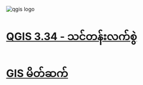![qgis logo](https://github.com/qgis/QGIS/blob/master/images/README-md/main_logo.png)

# [QGIS 3.34 - သင်တန်းလက်စွဲ](https://zwemgmg92.github.io/QGIS334-Training-Manual-MM/docs/training_manual/index.html)

# [GIS မိတ်ဆက်](https://zwemgmg92.github.io/QGIS334-Training-Manual-MM/docs/gentle_gis_introduction/index.html)

